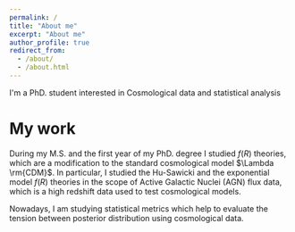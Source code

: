 ```yaml
---
permalink: /
title: "About me"
excerpt: "About me"
author_profile: true
redirect_from: 
  - /about/
  - /about.html
---
```


I'm a PhD. student interested in Cosmological data and statistical analysis

My work
======

During my M.S. and the first year of my PhD. degree I studied $f(R)$ theories, which are a modification to the standard cosmological model $\Lambda \rm{CDM}$. In particular, I studied the Hu-Sawicki and the exponential model $f(R)$ theories in the scope of Active Galactic Nuclei (AGN) flux data, which is a high redshift data used to test cosmological models.

Nowadays, I am studying statistical metrics which help to evaluate the tension between posterior distribution using cosmological data.